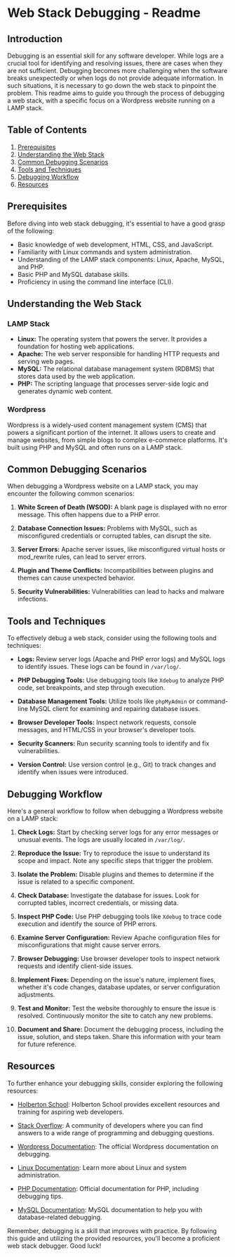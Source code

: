 # Web Stack Debugging - Readme

## Introduction

Debugging is an essential skill for any software developer. While logs are a crucial tool for identifying and resolving issues, there are cases when they are not sufficient. Debugging becomes more challenging when the software breaks unexpectedly or when logs do not provide adequate information. In such situations, it is necessary to go down the web stack to pinpoint the problem. This readme aims to guide you through the process of debugging a web stack, with a specific focus on a Wordpress website running on a LAMP stack.

## Table of Contents

1. [Prerequisites](#prerequisites)
2. [Understanding the Web Stack](#understanding-the-web-stack)
3. [Common Debugging Scenarios](#common-debugging-scenarios)
4. [Tools and Techniques](#tools-and-techniques)
5. [Debugging Workflow](#debugging-workflow)
6. [Resources](#resources)

## Prerequisites

Before diving into web stack debugging, it's essential to have a good grasp of the following:

- Basic knowledge of web development, HTML, CSS, and JavaScript.
- Familiarity with Linux commands and system administration.
- Understanding of the LAMP stack components: Linux, Apache, MySQL, and PHP.
- Basic PHP and MySQL database skills.
- Proficiency in using the command line interface (CLI).

## Understanding the Web Stack

### LAMP Stack

- **Linux:** The operating system that powers the server. It provides a foundation for hosting web applications.
- **Apache:** The web server responsible for handling HTTP requests and serving web pages.
- **MySQL:** The relational database management system (RDBMS) that stores data used by the web application.
- **PHP:** The scripting language that processes server-side logic and generates dynamic web content.

### Wordpress

Wordpress is a widely-used content management system (CMS) that powers a significant portion of the internet. It allows users to create and manage websites, from simple blogs to complex e-commerce platforms. It's built using PHP and MySQL and often runs on a LAMP stack.

## Common Debugging Scenarios

When debugging a Wordpress website on a LAMP stack, you may encounter the following common scenarios:

1. **White Screen of Death (WSOD):** A blank page is displayed with no error message. This often happens due to a PHP error.

2. **Database Connection Issues:** Problems with MySQL, such as misconfigured credentials or corrupted tables, can disrupt the site.

3. **Server Errors:** Apache server issues, like misconfigured virtual hosts or mod_rewrite rules, can lead to server errors.

4. **Plugin and Theme Conflicts:** Incompatibilities between plugins and themes can cause unexpected behavior.

5. **Security Vulnerabilities:** Vulnerabilities can lead to hacks and malware infections.

## Tools and Techniques

To effectively debug a web stack, consider using the following tools and techniques:

- **Logs:** Review server logs (Apache and PHP error logs) and MySQL logs to identify issues. These logs can be found in `/var/log/`.

- **PHP Debugging Tools:** Use debugging tools like `Xdebug` to analyze PHP code, set breakpoints, and step through execution.

- **Database Management Tools:** Utilize tools like `phpMyAdmin` or command-line MySQL client for examining and repairing database issues.

- **Browser Developer Tools:** Inspect network requests, console messages, and HTML/CSS in your browser's developer tools.

- **Security Scanners:** Run security scanning tools to identify and fix vulnerabilities.

- **Version Control:** Use version control (e.g., Git) to track changes and identify when issues were introduced.

## Debugging Workflow

Here's a general workflow to follow when debugging a Wordpress website on a LAMP stack:

1. **Check Logs:** Start by checking server logs for any error messages or unusual events. The logs are usually located in `/var/log/`.

2. **Reproduce the Issue:** Try to reproduce the issue to understand its scope and impact. Note any specific steps that trigger the problem.

3. **Isolate the Problem:** Disable plugins and themes to determine if the issue is related to a specific component.

4. **Check Database:** Investigate the database for issues. Look for corrupted tables, incorrect credentials, or missing data.

5. **Inspect PHP Code:** Use PHP debugging tools like `Xdebug` to trace code execution and identify the source of PHP errors.

6. **Examine Server Configuration:** Review Apache configuration files for misconfigurations that might cause server errors.

7. **Browser Debugging:** Use browser developer tools to inspect network requests and identify client-side issues.

8. **Implement Fixes:** Depending on the issue's nature, implement fixes, whether it's code changes, database updates, or server configuration adjustments.

9. **Test and Monitor:** Test the website thoroughly to ensure the issue is resolved. Continuously monitor the site to catch any new problems.

10. **Document and Share:** Document the debugging process, including the issue, solution, and steps taken. Share this information with your team for future reference.

## Resources

To further enhance your debugging skills, consider exploring the following resources:

- [Holberton School](https://www.holbertonschool.com/): Holberton School provides excellent resources and training for aspiring web developers.

- [Stack Overflow](https://stackoverflow.com/): A community of developers where you can find answers to a wide range of programming and debugging questions.

- [Wordpress Documentation](https://wordpress.org/support/article/debugging-in-wordpress/): The official Wordpress documentation on debugging.

- [Linux Documentation](https://www.linux.org/docs/): Learn more about Linux and system administration.

- [PHP Documentation](https://www.php.net/docs.php): Official documentation for PHP, including debugging tips.

- [MySQL Documentation](https://dev.mysql.com/doc/): MySQL documentation to help you with database-related debugging.

Remember, debugging is a skill that improves with practice. By following this guide and utilizing the provided resources, you'll become a proficient web stack debugger. Good luck!
